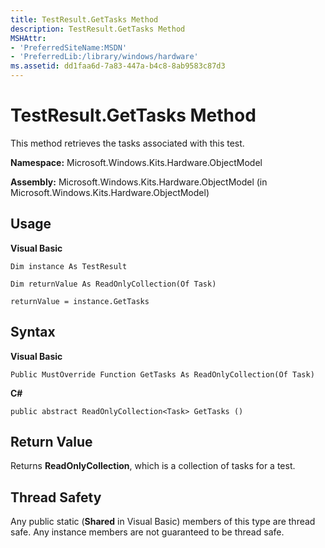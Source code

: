 ```yaml
---
title: TestResult.GetTasks Method
description: TestResult.GetTasks Method
MSHAttr:
- 'PreferredSiteName:MSDN'
- 'PreferredLib:/library/windows/hardware'
ms.assetid: dd1faa6d-7a83-447a-b4c8-8ab9583c87d3
---
```


# TestResult.GetTasks Method


This method retrieves the tasks associated with this test.

**Namespace:** Microsoft.Windows.Kits.Hardware.ObjectModel

**Assembly:** Microsoft.Windows.Kits.Hardware.ObjectModel (in Microsoft.Windows.Kits.Hardware.ObjectModel)

## <span id="Usage"></span><span id="usage"></span><span id="USAGE"></span>Usage


**Visual Basic**

`Dim instance As TestResult`

`Dim returnValue As ReadOnlyCollection(Of Task)`

`returnValue = instance.GetTasks`

## <span id="Syntax"></span><span id="syntax"></span><span id="SYNTAX"></span>Syntax


**Visual Basic**

`Public MustOverride Function GetTasks As ReadOnlyCollection(Of Task)`

**C#**

`public abstract ReadOnlyCollection<Task> GetTasks ()`

## <span id="Return_Value"></span><span id="return_value"></span><span id="RETURN_VALUE"></span>Return Value


Returns **ReadOnlyCollection**, which is a collection of tasks for a test.

## <span id="Thread_Safety"></span><span id="thread_safety"></span><span id="THREAD_SAFETY"></span>Thread Safety


Any public static (**Shared** in Visual Basic) members of this type are thread safe. Any instance members are not guaranteed to be thread safe.

 

 






